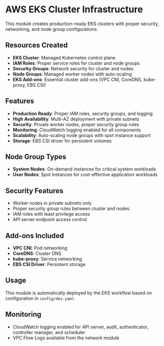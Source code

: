# AWS EKS Cluster Infrastructure

This module creates production-ready EKS clusters with proper security, networking, and node group configurations.

## Resources Created

- **EKS Cluster**: Managed Kubernetes control plane
- **IAM Roles**: Proper service roles for cluster and node groups
- **Security Groups**: Network security for cluster and nodes
- **Node Groups**: Managed worker nodes with auto-scaling
- **EKS Add-ons**: Essential cluster add-ons (VPC CNI, CoreDNS, kube-proxy, EBS CSI)

## Features

- **Production Ready**: Proper IAM roles, security groups, and logging
- **High Availability**: Multi-AZ deployment with private subnets
- **Security**: Private worker nodes, proper security group rules
- **Monitoring**: CloudWatch logging enabled for all components
- **Scalability**: Auto-scaling node groups with spot instance support
- **Storage**: EBS CSI driver for persistent volumes

## Node Group Types

- **System Nodes**: On-demand instances for critical system workloads
- **User Nodes**: Spot instances for cost-effective application workloads

## Security Features

- Worker nodes in private subnets only
- Proper security group rules between cluster and nodes
- IAM roles with least privilege access
- API server endpoint access control

## Add-ons Included

- **VPC CNI**: Pod networking
- **CoreDNS**: Cluster DNS
- **kube-proxy**: Service networking
- **EBS CSI Driver**: Persistent storage

## Usage

This module is automatically deployed by the EKS workflow based on configuration in `config/dev.yaml`.

## Monitoring

- CloudWatch logging enabled for API server, audit, authenticator, controller manager, and scheduler
- VPC Flow Logs available from the network module